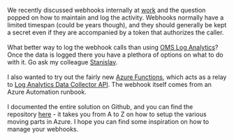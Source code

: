 We recently discussed webhooks internally at
[work](http://www.lumagate.com/) and the question popped on how to
maintain and log the activity. Webhooks normally have a limited timespan
(could be years though), and they should generally be kept a secret even
if they are accompanied by a token that authorizes the caller.\
\
What better way to log the webhook calls than using [OMS Log
Analytics](https://www.microsoft.com/en/server-cloud/solutions/log-analytics.aspx)?
Once the data is logged there you have a plethora of options on what to
do with it. Go ask my colleague
[Stanislav](https://cloudadministrator.wordpress.com/).\
\
I also wanted to try out the fairly new [Azure
Functions](https://azure.microsoft.com/en-us/documentation/articles/functions-overview/),
which acts as a relay to [Log Analytics Data Collector
API](https://azure.microsoft.com/en-us/documentation/articles/log-analytics-data-collector-api/).
The webhook itself comes from an Azure Automation runbook.\
\
I documented the entire solution on Github, and you can find the
repository [here](https://github.com/spaelling/azure-functions-webhook-logger) -
it takes you from A to Z on how to setup the various moving parts in
Azure. I hope you can find some inspiration on how to manage your
webhooks.

<div>

</div>
